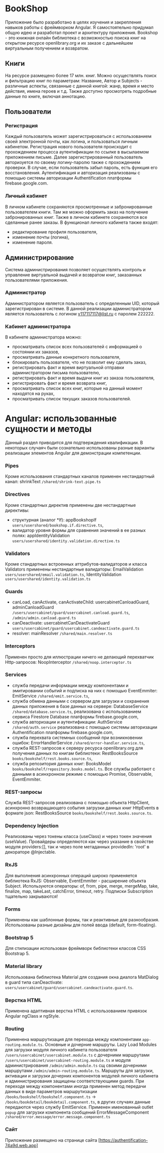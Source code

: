 # BookShop

Приложение было разработано в целях изучения и закрепления навыков работы с фреймворком Angular.
Я самостоятельно придумал общую идею и разработал проект и архитектуру приложения.
Bookshop - это книжная онлайн библиотека с возможностью поиска книг на открытом ресурсе openlibrary.org и их заказе с дальнейшем виртуальным получением
и возвратом.

## Книги
На ресурсе размещено более 17 млн. книг. Можно осуществлять поиск и фильтрацию книг по параметрам: Название, Автор и Subjects - различные 
аспекты, связанные с данной книгой: жанр, время и место действия, имена героев и т.д.
Также доступно просмотреть подробные данные по книге, включая аннотацию.

## Пользователи
### Регистрация
Каждый пользователь может зарегистрироваться с использованием своей электронной почты, как логина, и пользоваться личным кабинетом.
Регистрация нового пользователя происходит с прохождением процесса аутентификации по ссылке в высылаемом приложением письме.
Далее зарегистрированный пользователь авторизуется по своему логину-паролю также с прохождением проверки.
В случае, если пользователь забыл пароль, есть функция его восстановления.
Аутентификация и авторизация реализованы с помощью системы авторизации Authentification платформы firebase.google.com.
### Личный кабинет
В личном кабинете сохраняются просмотренные и забронированные пользователем книги. Там же можно оформить заказ на 
получение забронированных книг. Также в личном кабинете сохраняются все сделанные ранее заказы. В функционал личного кабинета также входят: 
- редактирование профиля пользователя,
- изменение почты (логина),
- изменение пароля.

## Администрирование
Система администрирования позволяет осуществлять контроль и управление виртуальной выдачей и возвратом книг, заказанных пользователями
приложения.
### Администратор
Администратором является пользователь с определенным UID, который зарегистрирован в системе. В данной реализации администратором 
является пользователь с логином v117117117@list.ru с паролем 222222.
### Кабинет администратора
В кабинете администратора можно:
- просматривать список всех пользователей с информацией о состоянии их заказов,
- просматривать данные конкретного пользователя,
- блокировать пользователя, что не позволит ему сделать заказ,
- регистрировать факт и время виртуальной отправки администратором письма пользователю,
- регистрировать факт и время выдачи книг из заказа пользователя,
- регистрировать факт и время возврата книг,
- просматривать список всех книг, которые на данный момент находятся на руках,
- просматривать список текущих заказов пользователей.

# Angular: использованные сущности и методы
Данный раздел приводится для подтверждения квалификации. В некоторых случаяч были сознательно использованы разные варианты реализации элементов
Angular для демонстрации компетенции.
### Pipes
Кроме использования стандартных каналов применен нестандартный канал: shrinkText `/shared/shrink-text.pipe.ts`
### Directives
Кроме стандартных директив применены две нестандартные директивы:
- структурная (аналог *If): appBookshopIf `users/usershared/bookshop.if.directive.ts`,
- валидатор уровня формы для сравнения значений в ее разных полях: appIdentityValidation `users/usershared/identity.validation.directive.ts` 
### Validators
Кроме стандартных встроенных аттрибутов-валидаторов и класса Validators применены нестандартные валидаторы: EmailValidation `users/usershared/email.validation.ts`,
IdentityValidation `users/usershared/identity.validation.ts`
### Guards
- canLoad, canActivate, canActivateChild: usercabinetCanloadGuard, adminCanloadGuard `/users/usercabinet/guard/usercabinet.canload.guard.ts`,
  `/admin/admin.canload.guard.ts`
- canDeactivate: usercabinetCanDeactivateGuard `users/usercabinet/guard/usercabinet.candeactivate.guard.ts`
- resolver:  mainResolver `/shared/main.resolver.ts`
### Interceptors
Применен просто для иллюстрации ничего не делающий перехватчик Http-запросов: NoopInterceptor `/shared/noop.interceptor.ts`
### Services
- служба передачи информации между компонентами и эмитировании событий и подписка на них с помощью EventEmmiter: EmitService `/shared/emit.service.ts`,
- служба обмена данными с сервером для загрузки и сохранения данных приложения в базе данных на сервере: DatabaseService `/shared/database.service.ts`,
  реализована с использованием сервиса Firestore Database платформы firebase.google.com,
- служба авторизации и аутентификации: AuthService `/shared/auth.service` реализована с помощью системы авторизации Authentification платформы firebase.google.com,
- служба перехвата системных сообщений при возникновении ошибок: ErrorHandlerService `/shared/error-handler.service.ts`,
- служба REST-запросов к серверу ресурса openlibrary.org для получения данных по книгам библиотеки: RestBooksSource `books/bookshelf/rest.books.source.ts`,
- служба репозитория данных книг: BooksModel `books/bookshelf/repository.books.model.ts`.
Все службы работают с данными в асинхронном режиме с помощью Promise, Observable, EventEmmiter.
### REST-запросы
Служба REST-запросов реализована с помощью объекта HttpClient, асинхронно возвращающего события загрузки данных книг HttpEvents в формате json:
RestBooksSource `books/bookshelf/rest.books.source.ts`.
### Dependency Injection
Реализованы через токены класса (useClass) и через токен значения (useValue). Провайдеры определяются как через указание в свойстве модуля providers:[], 
так и через поле метаданных providedIn: 'root' в декораторе @Injectable.
### RxJS
Для выполнения асинхронных операций широко применяется библиотека RxJS: Observable, EventEmmiter - расширение объекта Subject.
Используются операторы: of, from, pipe, merge, mergeMap, take, finalize, map, takeLast, catchError, timeout, retry.
Подписки Subscription тщательно закрываются!
### Forms
Применены как шаблонные формы, так и реактивные для разнообразия. Использованы разные дизайны для полей ввода (default, form-floating).
### Bootstrap 5
Для стилизации использован фреймворк библиотеки классов CSS Bootstrap 5.
### Material library
Использована библиотека Material для создания окна диалога MatDialog в guard типа canDeactivate: `users/usercabinet/guard/usercabinet.candeactivate.guard.ts`. 
### Верстка HTML
Применена адаптивная верстка HTML с использованием привязок Angular ngClass и ngStyle.
### Routing
Применена маршрутизация для перехода между компонентами `app-routing.module.ts`. Основные и дочерние маршруты. Lazy Load Modules для загрузки модуля личного кабинета пользователя `/users/usercabinet/usercabinet.module.ts` с дочерними маршрутами `/users/usercabinet/usercabinet-routing.module.ts` и модуля администрирования `/admin/admin.module.ts` сщ своими дочерними маршрутами `/admin/admin-routing.module.ts`. Маршруты для загрузки, активации и загрузки дочерних компонентов модулей личного кабинета и администрирования защищены соответствующими guards. При переходе между компонентами иногда применен метод передачи данных в виде параметров маршрутизации `/books/bookshelf/bookshelf.component.ts` -> `/books/bookdetail/bookdetail.component.ts`, в других случаях данные передаются через службу EmitService.
Применен именованный outlet `popup` для загрузки компонента сообщений ErrorMessageComponent `/shared/error.message/error.message.component.ts`
### Сайт
Приложение размещено на странице сайта [https://authentification-74a9d.web.app]
